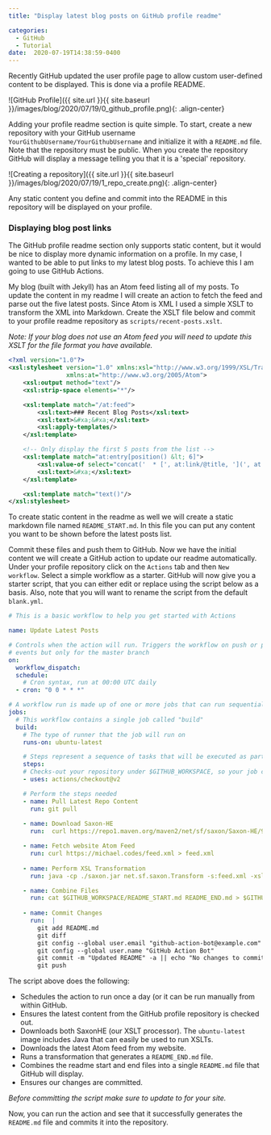 ```yaml
---
title: "Display latest blog posts on GitHub profile readme"

categories:
  - GitHub
  - Tutorial
date:  2020-07-19T14:38:59-0400
---
```


Recently GitHub updated the user profile page to allow custom user-defined content to be displayed. This is done via
a profile README.

![GitHub Profile]({{ site.url }}{{ site.baseurl }}/images/blog/2020/07/19/0_github_profile.png){: .align-center}

Adding your profile readme section is quite simple. To start, create a new repository with your GitHub username
`YourGithubUsername/YourGithubUsername` and initialize it with a `README.md` file. Note that the repository must be
public. When you create the repository GitHub will display a message telling you that it is a 'special' repository.

![Creating a repository]({{ site.url }}{{ site.baseurl }}/images/blog/2020/07/19/1_repo_create.png){: .align-center}

Any static content you define and commit into the README in this repository will be displayed on your profile. 

### Displaying blog post links

The GitHub profile readme section only supports static content, but it would be nice to display more dynamic information
on a profile. In my case, I wanted to be able to put links to my latest blog posts. To achieve this I am going to use
GitHub Actions.

My blog (built with Jekyll) has an Atom feed listing all of my posts. To update the content in my readme I will create
an action to fetch the feed and parse out the five latest posts. Since Atom is XML I used a simple XSLT to transform
the XML into Markdown. Create the XSLT file below and commit to your profile readme repository as 
`scripts/recent-posts.xslt`. 

_Note: If your blog does not use an Atom feed you will need to update this XSLT for the
file format you have available._

```xml
<?xml version="1.0"?>
<xsl:stylesheet version="1.0" xmlns:xsl="http://www.w3.org/1999/XSL/Transform"
                xmlns:at="http://www.w3.org/2005/Atom">
    <xsl:output method="text"/>
    <xsl:strip-space elements="*"/>

    <xsl:template match="/at:feed">
        <xsl:text>### Recent Blog Posts</xsl:text>
        <xsl:text>&#xa;&#xa;</xsl:text>
        <xsl:apply-templates/>
    </xsl:template>

    <!-- Only display the first 5 posts from the list -->
    <xsl:template match="at:entry[position() &lt; 6]">
        <xsl:value-of select="concat('  * [', at:link/@title, '](', at:link/@href, ')')"/>
        <xsl:text>&#xa;</xsl:text>
    </xsl:template>

    <xsl:template match="text()"/>
</xsl:stylesheet>
``` 

To create static content in the readme as well we will create a static markdown file named `README_START.md`. In this
file you can put any content you want to be shown before the latest posts list. 

Commit these files and push them to GitHub. Now we have the initial content we will create a GitHub action to 
update our readme automatically. Under your profile repository click on the `Actions` tab and then `New workflow`. 
Select a simple workflow as a starter. GitHub will now give you a starter script, that you can either edit or replace
using the script below as a basis. Also, note that you will want to rename the script from the default `blank.yml`.

```yaml
# This is a basic workflow to help you get started with Actions

name: Update Latest Posts

# Controls when the action will run. Triggers the workflow on push or pull request
# events but only for the master branch
on:
  workflow_dispatch:
  schedule:
    # Cron syntax, run at 00:00 UTC daily
  - cron: "0 0 * * *"

# A workflow run is made up of one or more jobs that can run sequentially or in parallel
jobs:
  # This workflow contains a single job called "build"
  build:
    # The type of runner that the job will run on
    runs-on: ubuntu-latest

    # Steps represent a sequence of tasks that will be executed as part of the job
    steps:
    # Checks-out your repository under $GITHUB_WORKSPACE, so your job can access it
    - uses: actions/checkout@v2

    # Perform the steps needed
    - name: Pull Latest Repo Content
      run: git pull
      
    - name: Download Saxon-HE
      run:  curl https://repo1.maven.org/maven2/net/sf/saxon/Saxon-HE/9.9.1-7/Saxon-HE-9.9.1-7.jar > saxon.jar

    - name: Fetch website Atom Feed
      run: curl https://michael.codes/feed.xml > feed.xml 
    
    - name: Perform XSL Transformation
      run: java -cp ./saxon.jar net.sf.saxon.Transform -s:feed.xml -xsl:$GITHUB_WORKSPACE/scripts/recent-posts.xslt -o:README_END.md

    - name: Combine Files
      run: cat $GITHUB_WORKSPACE/README_START.md README_END.md > $GITHUB_WORKSPACE/README.md
    
    - name: Commit Changes
      run:  |
        git add README.md
        git diff
        git config --global user.email "github-action-bot@example.com"
        git config --global user.name "GitHub Action Bot"
        git commit -m "Updated README" -a || echo "No changes to commit"
        git push
```

The script above does the following:

  * Schedules the action to run once a day (or it can be run manually from within GitHub.
  * Ensures the latest content from the GitHub profile repository is checked out.
  * Downloads both SaxonHE (our XSLT processor). The `ubuntu-latest` image includes Java that can easily be used to 
    run XSLTs.
  * Downloads the latest Atom feed from my website.
  * Runs a transformation that generates a `README_END.md` file.
  * Combines the readme start and end files into a single `README.md` file that GitHub will display.
  * Ensures our changes are committed.
  
_Before committing the script make sure to update to for your site._

Now, you can run the action and see that it successfully generates the `README.md` file and commits it into the
repository.